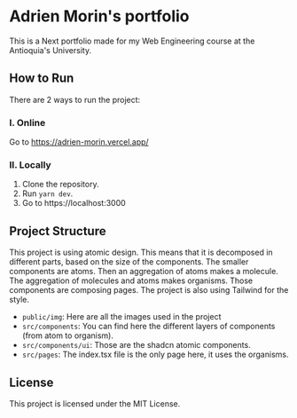 # Adrien Morin's portfolio

This is a Next portfolio made for my Web Engineering course at the Antioquia's University.

## How to Run

There are 2 ways to run the project:
### I. Online
Go to https://adrien-morin.vercel.app/

### II. Locally
1. Clone the repository.
2. Run `yarn dev`.
3. Go to https://localhost:3000

## Project Structure

This project is using atomic design. This means that it is decomposed in different parts, based on the size of the components.
The smaller components are atoms. Then an aggregation of atoms makes a molecule. The aggregation of molecules and atoms makes organisms. Those components are composing pages.
The project is also using Tailwind for the style.

- `public/img`: Here are all the images used in the project
- `src/components`: You can find here the different layers of components (from atom to organism).
- `src/components/ui`: Those are the shadcn atomic components.
- `src/pages`: The index.tsx file is the only page here, it uses the organisms.

## License

This project is licensed under the MIT License.